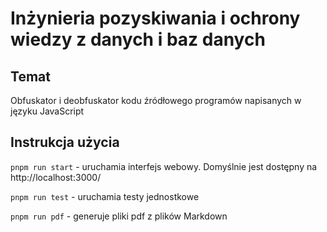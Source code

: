 # Inżynieria pozyskiwania i ochrony wiedzy z danych i baz danych

## Temat

Obfuskator i deobfuskator kodu źródłowego programów
napisanych w języku JavaScript

## Instrukcja użycia

`pnpm run start` - uruchamia interfejs webowy. Domyślnie jest
dostępny na http://localhost:3000/

`pnpm run test` - uruchamia testy jednostkowe

`pnpm run pdf` - generuje pliki pdf z plików Markdown
